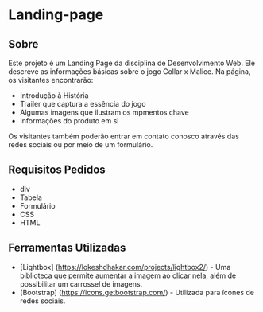 # Landing-page

## Sobre
<p>Este projeto é um Landing Page da disciplina de Desenvolvimento Web. Ele descreve as informações básicas sobre o jogo Collar x Malice. Na página, os visitantes encontrarão:</p>
<ul>
  <li>Introdução à História</li>
  <li>Trailer que captura a essência do jogo</li>
  <li>Algumas imagens que ilustram os mpmentos chave</li>
  <li>Informações do produto em si</li>
</ul>
<p>Os visitantes também poderão entrar em contato conosco através das redes sociais ou por meio de um formulário.</p>

## Requisitos Pedidos
- div
- Tabela
- Formulário
- CSS
- HTML

## Ferramentas Utilizadas
- [Lightbox] (https://lokeshdhakar.com/projects/lightbox2/) - Uma biblioteca que permite aumentar a imagem ao clicar nela, além de possibilitar um carrossel de imagens.
- [Bootstrap] (https://icons.getbootstrap.com/) - Utilizada para ícones de redes sociais.

